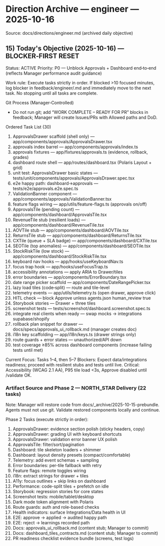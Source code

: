 # Direction Archive — engineer — 2025-10-16

Source: docs/directions/engineer.md (archived daily objective)

## 15) Today's Objective (2025-10-16) — BLOCKER‑FIRST RESET

Status: ACTIVE
Priority: P0 — Unblock Approvals + Dashboard end‑to‑end (reflects Manager performance audit guidance)

Work rule: Execute tasks strictly in order. If blocked >10 focused minutes, log blocker in feedback/engineer/<today>.md and immediately move to the next task. No stopping until all tasks are complete.

Git Process (Manager‑Controlled)
- Do not run git; add “WORK COMPLETE – READY FOR PR” blocks in feedback; Manager will create Issues/PRs with Allowed paths and DoD.

Ordered Task List (30)
1) ApprovalsDrawer scaffold (shell only) — app/components/approvals/ApprovalsDrawer.tsx
2) approvals index barrel — app/components/approvals/index.ts
3) approvals fixtures — app/fixtures/approvals.ts (evidence, rollback, grades)
4) dashboard route shell — app/routes/dashboard.tsx (Polaris Layout + grid)
5) unit test: ApprovalsDrawer basic states — tests/unit/components/approvals/ApprovalsDrawer.spec.tsx
6) e2e happy path: dashboard→approvals — tests/e2e/approvals.e2e.spec.ts
7) ValidationBanner component — app/components/approvals/ValidationBanner.tsx
8) feature flags wiring — app/utils/feature-flags.ts (approvals on/off)
9) ApprovalsTile (pending count) — app/components/dashboard/ApprovalsTile.tsx
10) RevenueTile stub (resilient loads) — app/components/dashboard/RevenueTile.tsx
11) AOVTile stub — app/components/dashboard/AOVTile.tsx
12) ReturnsTile stub — app/components/dashboard/ReturnsTile.tsx
13) CXTile (queue + SLA badge) — app/components/dashboard/CXTile.tsx
14) SEOTile (top anomalies) — app/components/dashboard/SEOTile.tsx
15) StockRiskTile (low stock) — app/components/dashboard/StockRiskTile.tsx
16) keyboard nav hooks — app/hooks/useKeyboardNav.ts
17) focus trap hook — app/hooks/useFocusTrap.ts
18) accessibility annotations — apply ARIA to Drawer/tiles
19) error boundaries — app/components/ErrorBoundary.tsx
20) date range picker scaffold — app/components/DateRangePicker.tsx
21) lazy load tiles (code‑split) — route and tile-level
22) telemetry events — app/utils/telemetry.ts (open drawer, approve click)
23) HITL check — block Approve unless agents.json human_review true
24) Storybook stories — Drawer + three tiles
25) screenshot tests — tests/screenshot/dashboard.screenshot.spec.ts
26) integrate real clients when ready — swap mocks → integrations supabase/shopify
27) rollback plan snippet for drawer — docs/specs/approvals_ui_rollback.md (manager creates doc)
28) i18n key scaffolding — app/i18n/keys.ts (drawer strings only)
29) route guards + error states — unauthorized/API down
30) test coverage ≥85% across dashboard components (increase failing tests until met)

Current Focus: Tasks 1–4, then 5–7
Blockers: Expect data/integrations readiness; proceed with resilient stubs and tests until live.
Critical: Accessibility (WCAG 2.1 AA), P95 tile load <3s, Approve disabled until /validate OK.

### Artifact Source and Phase 2 — NORTH_STAR Delivery (22 tasks)
Note: Manager will restore code from docs/_archive/2025-10-15-prebundle. Agents must not use git. Validate restored components locally and continue.

Phase 2 Tasks (execute strictly in order):
1) ApprovalsDrawer: evidence section polish (sticky headers, copy)
2) ApprovalsDrawer: grading UI with keyboard shortcuts
3) ApprovalsDrawer: validation error banner UX polish
4) ApprovalsTile: filter/sort/pagination
5) Dashboard: tile skeleton loaders + shimmer
6) Dashboard: layout density presets (compact/comfortable)
7) Telemetry: add event schemas + sampling
8) Error boundaries: per-tile fallback with retry
9) Feature flags: remote toggles wiring
10) i18n: extract strings for drawer + tiles
11) A11y: focus outlines + skip links on dashboard
12) Performance: code-split tiles + prefetch on idle
13) Storybook: regression stories for core states
14) Screenshot tests: mobile/tablet/desktop
15) Dark mode token alignment with Polaris
16) Route guards: auth and role-based checks
17) Health indicators: surface Integrations/Data health in UI
18) E2E: approve → applied → audited happy path
19) E2E: reject → learnings recorded path
20) Docs: approvals_ui_rollback.md (content stub; Manager to commit)
21) Docs: dashboard_tiles_contracts.md (content stub; Manager to commit)
22) PR readiness checklist evidence bundle (screens, test logs)

